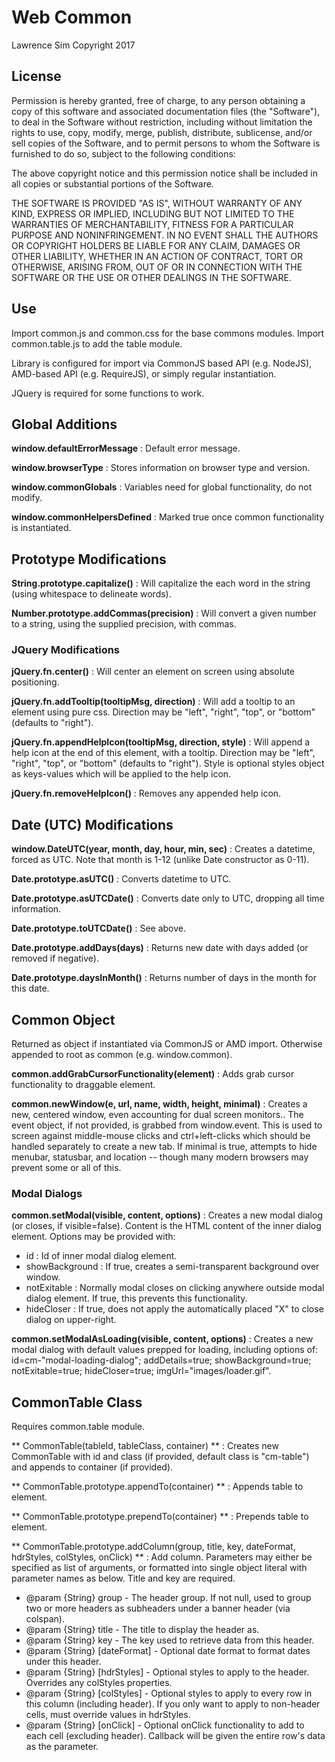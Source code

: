 # Web Common #

Lawrence Sim
Copyright 2017

## License ##

Permission is hereby granted, free of charge, to any person obtaining a copy of this software and associated documentation files (the "Software"), to deal in the Software without restriction, including without limitation the rights to use, copy, modify, merge, publish, distribute, sublicense, and/or sell copies of the Software, and to permit persons to whom the Software is furnished to do so, subject to the following conditions:

The above copyright notice and this permission notice shall be included in all copies or substantial portions of the Software.

THE SOFTWARE IS PROVIDED "AS IS", WITHOUT WARRANTY OF ANY KIND, EXPRESS OR IMPLIED, INCLUDING BUT NOT LIMITED TO THE WARRANTIES OF MERCHANTABILITY, FITNESS FOR A PARTICULAR PURPOSE AND NONINFRINGEMENT. IN NO EVENT SHALL THE AUTHORS OR COPYRIGHT HOLDERS BE LIABLE FOR ANY CLAIM, DAMAGES OR OTHER LIABILITY, WHETHER IN AN ACTION OF CONTRACT, TORT OR OTHERWISE, ARISING FROM, OUT OF OR IN CONNECTION WITH THE SOFTWARE OR THE USE OR OTHER DEALINGS IN THE SOFTWARE.

## Use ##

Import common.js and common.css for the base commons modules. Import common.table.js to add the table module.

Library is configured for import via CommonJS based API (e.g. NodeJS), AMD-based API (e.g. RequireJS), or simply regular instantiation.

JQuery is required for some functions to work.

## Global Additions ##

**window.defaultErrorMessage** : Default error message.

**window.browserType** : Stores information on browser type and version.

**window.commonGlobals** : Variables need for global functionality, do not modify.

**window.commonHelpersDefined** : Marked true once common functionality is instantiated.

## Prototype Modifications ##

**String.prototype.capitalize()** : Will capitalize the each word in the string (using whitespace to delineate words).

**Number.prototype.addCommas(precision)** : Will convert a given number to a string, using the supplied precision, with commas.

### JQuery Modifications ###

**jQuery.fn.center()** : Will center an element on screen using absolute positioning.

**jQuery.fn.addTooltip(tooltipMsg, direction)** : Will add a tooltip to an element using pure css. Direction may be "left", "right", "top", or "bottom" (defaults to "right").

**jQuery.fn.appendHelpIcon(tooltipMsg, direction, style)** : Will append a help icon at the end of this element, with a tooltip. Direction may be "left", "right", "top", or "bottom" (defaults to "right"). Style is optional styles object as keys-values which will be applied to the help icon.

**jQuery.fn.removeHelpIcon()** : Removes any appended help icon.

## Date (UTC) Modifications ##

**window.DateUTC(year, month, day, hour, min, sec)** : Creates a datetime, forced as UTC. Note that month is 1-12 (unlike Date constructor as 0-11).

**Date.prototype.asUTC()** : Converts datetime to UTC.

**Date.prototype.asUTCDate()** : Converts date only to UTC, dropping all time information.

**Date.prototype.toUTCDate()** : See above.

**Date.prototype.addDays(days)** : Returns new date with days added (or removed if negative).

**Date.prototype.daysInMonth()** : Returns number of days in the month for this date.

## Common Object ##

Returned as object if instantiated via CommonJS or AMD import. Otherwise appended to root as common (e.g. window.common).

**common.addGrabCursorFunctionality(element)** : Adds grab cursor functionality to draggable element.

**common.newWindow(e, url, name, width, height, minimal)** : Creates a new, centered window, even accounting for dual screen monitors.. The event object, if not provided, is grabbed from window.event. This is used to screen against middle-mouse clicks and ctrl+left-clicks which should be handled separately to create a new tab. If minimal is true, attempts to hide menubar, statusbar, and location -- though many modern browsers may prevent some or all of this.

### Modal Dialogs ###

**common.setModal(visible, content, options)** : Creates a new modal dialog (or closes, if visible=false). Content is the HTML content of the inner dialog element. Options may be provided with:

* id : Id of inner modal dialog element.
* showBackground : If true, creates a semi-transparent background over window.
* notExitable : Normally modal closes on clicking anywhere outside modal dialog element. If true, this prevents this functionality.
* hideCloser : If true, does not apply the automatically placed "X" to close dialog on upper-right.

**common.setModalAsLoading(visible, content, options)** : Creates a new modal dialog with default values prepped for loading, including options of: id=cm-"modal-loading-dialog"; addDetails=true; showBackground=true; notExitable=true; hideCloser=true; imgUrl="images/loader.gif".

## CommonTable Class ##

Requires common.table module.

** CommonTable(tableId, tableClass, container) ** : Creates new CommonTable with id and class (if provided, default class is "cm-table") and appends to container (if provided).

** CommonTable.prototype.appendTo(container) ** : Appends table to element.

** CommonTable.prototype.prependTo(container) ** : Prepends table to element.

** CommonTable.prototype.addColumn(group, title, key, dateFormat, hdrStyles, colStyles, onClick) ** : Add column. Parameters may either be specified as list of arguments, or formatted into single object literal with parameter names as below. Title and key are required.

* \@param {String} group - The header group. If not null, used to group two or more headers as subheaders under a banner header (via colspan).
* \@param {String} title - The title to display the header as.
* \@param {String} key - The key used to retrieve data from this header.
* \@param {String} [dateFormat] - Optional date format to format dates under this header.
* \@param {String} [hdrStyles] - Optional styles to apply to the header. Overrides any colStyles properties.
* \@param {String} [colStyles] - Optional styles to apply to every row in this column (including header). If you only want to apply to non-header cells, must override values in hdrStyles.
* \@param {String} [onClick] - Optional onClick functionality to add to each cell (excluding header). Callback will be given the entire row's data as the parameter.